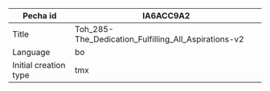 |Pecha id | IA6ACC9A2
| --- | --- 
|Title | Toh_285-The_Dedication_Fulfilling_All_Aspirations-v2 
|Language | bo
|Initial creation type | tmx